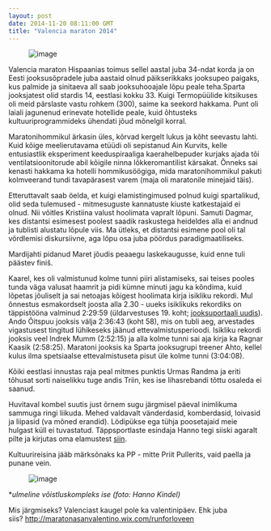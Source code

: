 ```yaml
---
layout: post
date: 2014-11-20 08:11:00 GMT
title: "Valencia maraton 2014"
---
```

<p><figure class="tmblr-full" data-orig-height="284" data-orig-width="393" data-orig-src="https://31.media.tumblr.com/16033455b0bf5f474f92baafe5cdee34/tumblr_inline_nfbuy9BjKW1qjcjk2.png"><img alt="image" src="https://66.media.tumblr.com/16033455b0bf5f474f92baafe5cdee34/tumblr_inline_pk6ykokDyB1qjcjk2_540.png" data-orig-height="284" data-orig-width="393" data-orig-src="https://31.media.tumblr.com/16033455b0bf5f474f92baafe5cdee34/tumblr_inline_nfbuy9BjKW1qjcjk2.png"></figure></p>
<p><span>Valencia maraton Hispaanias toimus sellel aastal juba 34-ndat korda ja on Eesti jooksus&otilde;pradele juba aastaid olnud p&auml;ikserikkaks jooksupeo paigaks, kus palmide ja sinitaeva all saab jooksuhooajale l&otilde;pu peale teha.</span>Sparta jooksjatest olid stardis 14, eestlasi kokku 33. Kuigi Termop&uuml;&uuml;lide kitsikuses oli meid p&auml;rslaste vastu rohkem (300), saime ka seekord hakkama. Punt oli laiali jagunenud erinevate hotellide peale, kuid &otilde;htusteks kultuuriprogrammideks &uuml;hendati j&otilde;ud m&otilde;nelgil korral.</p>
<p><span>Maratonihommikul &auml;rkasin &uuml;les, k&otilde;rvad kergelt lukus ja k&otilde;ht seevastu lahti. Kuid</span>&nbsp;k&otilde;ige meelierutavama et&uuml;&uuml;di oli sepistanud Ain Kurvits, kelle entusiastlik eksperiment keeduspiraaliga kaerahelbepuder kurjaks ajada t&otilde;i ventilatsioonitorude abil k&otilde;igile ninna l&otilde;kkeromantilist k&auml;rsakat. &Otilde;nneks sai kenasti hakkama ka hotelli hommikus&ouml;&ouml;giga, mida maratonihommikul pakuti kolmveerand tundi tavap&auml;rasest varem (maja oli maratonile minejaid t&auml;is).</p>
<p><span>Etteruttavalt saab &ouml;elda, et kuigi elamistingimused polnud kuigi spartalikud, olid seda tulemused - mitmesuguste kannatuste kiuste katkestajaid ei olnud.&nbsp;</span>Nii v&otilde;itles Kristiina valust hoolimata vapralt l&otilde;puni. Samuti Dagmar, kes distantsi esimesest poolest saadik raskustega heideldes alla ei andnud ja tublisti alustatu l&otilde;pule viis. Ma &uuml;tleks, et distantsi esimene pool oli tal v&otilde;rdlemisi diskursiivne, aga l&otilde;pu osa juba p&ouml;&ouml;rdus paradigmaatiliseks.</p>
<p>Mardijahti pidanud Maret j&otilde;udis peaaegu laskekaugusse, kuid enne tuli p&auml;&auml;stev fini&scaron;.</p>
<p>Kaarel, kes oli valmistunud kolme tunni piiri alistamiseks, sai teises pooles tunda v&auml;ga valusat haamrit ja pidi k&uuml;mne minuti jagu ka k&otilde;ndima, kuid l&otilde;petas j&otilde;uliselt ja sai netoajas k&otilde;igest hoolimata kirja isikliku rekordi. Mul &otilde;nnestus esmakordselt joosta alla 2.30 - uueks isiklikuks rekordiks on t&auml;ppist&ouml;&ouml;na valminud 2:29:59 (&uuml;ldarvestuses 19. koht; <a href="http://www.jooksuportaal.ee/2014/11/raivo-alla-sai-valencia-maratonil.html" target="_blank">jooksuportaali uudis</a>). Ando &Otilde;itspuu jooksis v&auml;lja 2:36:43 (koht 58), mis on tubli aeg, arvestades vigastusest tingitud l&uuml;hikeseks j&auml;&auml;nud ettevalmistusperioodi. Isikliku rekordi jooksis veel Indrek Mumm (2:52:15) ja alla kolme tunni sai aja kirja ka Ragnar Kaasik (2:58:25). Maratoni jooksis ka Sparta jooksugrupi treener Ahto, kellel kulus ilma spetsiaalse ettevalmistuseta pisut &uuml;le kolme tunni (3:04:08).</p>
<p><span>K&otilde;iki eestlasi innustas raja peal mitmes punktis Urmas Randma ja eriti t&otilde;husat sorti naiselikku tuge andis Triin, kes ise lihasrebandi t&otilde;ttu osaleda ei saanud.</span></p>
<p><span id="docs-internal-guid-828710ee-cc2a-fa7a-8416-e393b52486ca">Huvitaval kombel suutis just &otilde;rnem sugu j&auml;rgmisel p&auml;eval inimlikuma sammuga ringi liikuda. Mehed valdavalt v&auml;nderdasid, komberdasid, loivasid ja liipasid (va m&otilde;ned erandid). L&ouml;dip&uuml;kse ega t&uuml;hja poosetajaid meie hulgast k&uuml;ll ei tuvastatud. T&auml;ppsportlaste esindaja Hanno tegi siiski agaralt pilte ja kirjutas oma elamustest <a href="http://hanno-jooksublogi.blogspot.com/2014/11/valencia-maraton-2014-millest-me.html" target="_blank">siin</a>.</span></p>
<p><span>Kultuurireisina j&auml;&auml;b m&auml;rks&otilde;naks ka PP - mitte Priit Pullerits, vaid paella ja punane vein.</span></p>
<p><span><figure class="tmblr-full" data-orig-height="333" data-orig-width="500" data-orig-src="https://31.media.tumblr.com/c3fb0adf02c2f6559d4f02b1560741b8/tumblr_inline_nfccmqgfbn1qjcjk2.jpg"><img alt="image" src="https://66.media.tumblr.com/b69ac69b816ce05bc82843a8ea0013d2/tumblr_inline_pk6ykowtf61qjcjk2_540.jpg" data-orig-height="333" data-orig-width="500" data-orig-src="https://31.media.tumblr.com/c3fb0adf02c2f6559d4f02b1560741b8/tumblr_inline_nfccmqgfbn1qjcjk2.jpg"></figure></span></p>
<p>*<em>ulmeline v&otilde;istluskompleks ise (foto: Hanno Kindel)</em></p>
<p>Mis j&auml;rgmiseks? Valenciast kaugel pole ka valentinip&auml;ev. Ehk juba siis?&nbsp;<a href="http://maratonasanvalentino.wix.com/runforloveen" target="_blank">http://maratonasanvalentino.wix.com/runforloveen</a></p>
<p></p>